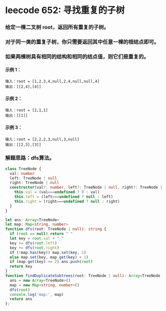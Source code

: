 # leecode 652: 寻找重复的子树

### 给定一棵二叉树 root，返回所有重复的子树。

### 对于同一类的重复子树，你只需要返回其中任意一棵的根结点即可。

### 如果两棵树具有相同的结构和相同的结点值，则它们是重复的。

#### 示例 1：
```
输入：root = [1,2,3,4,null,2,4,null,null,4]
输出：[[2,4],[4]]
```
#### 示例 2：
```
输入：root = [2,1,1]
输出：[[1]]
```
#### 示例 3：
```
输入：root = [2,2,2,3,null,3,null]
输出：[[2,3],[3]]
```

### 解题思路：dfs算法。
```ts
class TreeNode {
  val: number
  left: TreeNode | null
  right: TreeNode | null
  constructor(val?: number, left?: TreeNode | null, right?: TreeNode | null) {
    this.val = (val===undefined ? 0 : val)
    this.left = (left===undefined ? null : left)
    this.right = (right===undefined ? null : right)
  }
}

let ans: Array<TreeNode>
let map: Map<string, number>
function dfs(root: TreeNode | null): string {
  if (root == null) return " "
  let key = root.val + "_"
  key += dfs(root.left)
  key += dfs(root.right)
  if (!map.has(key)) map.set(key, 1)
  else map.set(key, map.get(key) + 1)
  if (map.get(key) == 2) ans.push(root)
  return key
}
function findDuplicateSubtrees(root: TreeNode | null): Array<TreeNode | null> {
  ans = new Array<TreeNode>()
  map = new Map<string, number>()
  dfs(root)
  console.log('map:', map)
  return ans
};
```